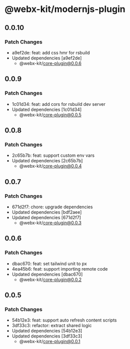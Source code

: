 # @webx-kit/modernjs-plugin

## 0.0.10

### Patch Changes

- a9ef2de: feat: add css hmr for rsbuild
- Updated dependencies [a9ef2de]
  - @webx-kit/core-plugin@0.0.6

## 0.0.9

### Patch Changes

- 1c01d34: feat: add cors for rsbuild dev server
- Updated dependencies [1c01d34]
  - @webx-kit/core-plugin@0.0.5

## 0.0.8

### Patch Changes

- 2c65b7b: feat: support custom env vars
- Updated dependencies [2c65b7b]
  - @webx-kit/core-plugin@0.0.4

## 0.0.7

### Patch Changes

- 671d2f7: chore: upgrade dependencies
- Updated dependencies [bdf2aee]
- Updated dependencies [671d2f7]
  - @webx-kit/core-plugin@0.0.3

## 0.0.6

### Patch Changes

- dbac670: feat: set tailwind unit to px
- 4ea45b6: feat: support importing remote code
- Updated dependencies [dbac670]
  - @webx-kit/core-plugin@0.0.2

## 0.0.5

### Patch Changes

- 54b12e3: feat: support auto refresh content scripts
- 3df33c3: refactor: extract shared logic
- Updated dependencies [54b12e3]
- Updated dependencies [3df33c3]
  - @webx-kit/core-plugin@0.0.1
